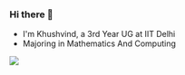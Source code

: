 ### Hi there 👋
- I'm Khushvind, a 3rd Year UG at IIT Delhi
- Majoring in Mathematics And Computing
  
![](https://raw.githubusercontent.com/khushvind/github-stats/master/generated/overview.svg#gh-dark-mode-only)

<!--
**khushvind/khushvind** is a ✨ _special_ ✨ repository because its `README.md` (this file) appears on your GitHub profile.

Here are some ideas to get you started:

- 🔭 I’m currently working on ...
- 🌱 I’m currently learning ...
- 👯 I’m looking to collaborate on ...
- 🤔 I’m looking for help with ...
- 💬 Ask me about ...
- 📫 How to reach me: ...
- 😄 Pronouns: ...
- ⚡ Fun fact: ...
-->
